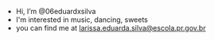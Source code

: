 -  Hi, I’m @06eduardxsilva
-  I'm interested in music, dancing, sweets
-  you can find me at larissa.eduarda.silva@escola.pr.gov.br
